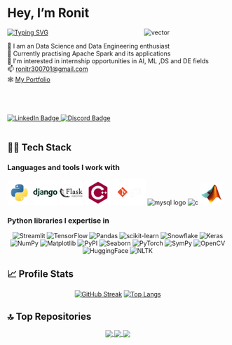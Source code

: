 <h1> Hey, I’m Ronit </h1>

<img src="https://raw.githubusercontent.com/ronitroy30/ronitroy30/main/images/hand-coding-concept-illustration_114360-8113.jpg.avif" width="38%" alt="vector" align="right"> 

[![Typing SVG](https://readme-typing-svg.demolab.com/?lines=Student👨🏻‍🎓;Coder+💻)](https://git.io/typing-svg)
<div align = "left">
  
  👀 I am an Data Science and Data Engineering enthusiast\
  🤖 Currently practising Apache Spark and its applications\
  📖 I'm interested in internship opportunities in AI, ML ,DS and DE fields\
  📫 ronitr300701@gmail.com\
  🕸️ <a href = "https://ronitroy30.github.io/ronitroy30-portfolio.github.io/">My Portfolio</a>

  </div>
<br>
<br>
<br>

<div id="badges" align = "left">

  <a href="https://www.linkedin.com/in/ronit-roy-1602681b2/">
    <img src="https://img.shields.io/badge/LinkedIn-0072b1?style=for-the-badge&logo=linkedin&logoColor=white" alt="LinkedIn Badge"/>
  </a>
  <a href="https://discord.com/channels/@me/maverick00886">
    <img src="https://img.shields.io/badge/Discord-7289DA?style=for-the-badge&logo=Discord&logoColor=white" alt="Discord Badge"/>
  </a>
   <!--- 
  <a href="https://www.hackerrank.com/">
    <img src="https://img.shields.io/badge/HackerRank-Green?style=for-the-badge&logo=hackerrank&logoColor=black" alt="HackerRank Badge"/>
  </a>
  <a href="https://www.codechef.com/users/">
    <img src="https://img.shields.io/badge/Codechef-brown?style=for-the-badge&logo=codechef&logoColor=white" alt="Codechef Badge"/>
  </a>) --->
</div>

<br>

## 👩‍💻 Tech Stack
### Languages and tools I work with
<div>
<img height="55" alt="python" src="https://raw.githubusercontent.com/github/explore/80688e429a7d4ef2fca1e82350fe8e3517d3494d/topics/python/python.png">
<img height="55" alt="django" src="https://raw.githubusercontent.com/github/explore/80688e429a7d4ef2fca1e82350fe8e3517d3494d/topics/django/django.png">
<img height="55" alt="flask" src="https://raw.githubusercontent.com/github/explore/80688e429a7d4ef2fca1e82350fe8e3517d3494d/topics/flask/flask.png">
<img height="55" alt="cpp" src="images/534-5342172_c-language-course-c-logo-removebg-preview (1).png">
<img width="75" alt="git" src="./images/git-removebg-preview.png">
<img height = "45" src="https://cdn.jsdelivr.net/gh/devicons/devicon/icons/mysql/mysql-original.svg" height="30" alt="mysql logo">
<img height="50" alt="c" src="https://fekir.info/img/c-logo.png">
<img height="48" alt="matlab" src="./images/Matlab1-removebg-preview-removebg-preview.png">
</div>

### Python libraries I expertise in
<div align = "center">
  
![Streamlit](https://img.shields.io/badge/Streamlit-royalblue.svg?style=for-the-badge&logo=Streamlit&logoColor=white)
![TensorFlow](https://img.shields.io/badge/TensorFlow-%23FF6F00.svg?style=for-the-badge&logo=TensorFlow&logoColor=white)
![Pandas](https://img.shields.io/badge/pandas-%23150458.svg?style=for-the-badge&logo=pandas&logoColor=white)
![scikit-learn](https://img.shields.io/badge/scikit--learn-%23F7931E.svg?style=for-the-badge&logo=scikit-learn&logoColor=white)
![Snowflake](https://img.shields.io/badge/snowflake-blue.svg?style=for-the-badge&logo=snowflake&logoColor=white)
![Keras](https://img.shields.io/badge/Keras-%23D00000.svg?style=for-the-badge&logo=Keras&logoColor=white)
![NumPy](https://img.shields.io/badge/numpy-%23013243.svg?style=for-the-badge&logo=numpy&logoColor=white)
![Matplotlib](https://img.shields.io/badge/matplotlib-orange.svg?style=for-the-badge&logo=matplotlib&logoColor=white)
![PyPI](https://img.shields.io/badge/PyPI-purple.svg?style=for-the-badge&logo=PyPI&logoColor=white)
![Seaborn](https://img.shields.io/badge/Seaborn-red.svg?style=for-the-badge&logo=Seaborn&logoColor=white)
![PyTorch](https://img.shields.io/badge/PyTorch-darkpink.svg?style=for-the-badge&logo=PyTorch&logoColor=white)
![SymPy](https://img.shields.io/badge/SymPy-teal.svg?style=for-the-badge&logo=Sympy&logoColor=white)
![OpenCV](https://img.shields.io/badge/OpenCV-coral.svg?style=for-the-badge&logo=OpenCV&logoColor=white)
![HuggingFace](https://img.shields.io/badge/HuggingFace-yellow.svg?style=for-the-badge&logo=HuggingFace&logoColor=white)
![NLTK](https://img.shields.io/badge/NLTK-grey.svg?style=for-the-badge&logo=NLTK&logoColor=white)

<!--[![Ronit's GitHub | Dependencies](https://stats.quine.sh/ronitroy30/dependencies?theme=dark)](https://quine.sh?utm_source=widgets&utm_campaign=ronitroy30)-->

</div>


## 📈 Profile Stats
<div align = "center">
  
[![GitHub Streak](http://github-readme-streak-stats.herokuapp.com?user=ronitroy30&theme=transparent&hide_border=true)](https://git.io/streak-stats)           [![Top Langs](https://github-readme-stats.vercel.app/api/top-langs/?username=ronitroy30&layout=compact&theme=transparent&hide_border=true)](https://github.com/ronitroy30/github-readme-stats)


</div>

## 🔝 Top Repositories
<div align = "center">
<a href="https://github.com/ronitroy30/Energy-consumption">
  <img align="center" src="https://github-readme-stats.vercel.app/api/pin/?username=ronitroy30&repo=Energy-consumption&theme=transparent" />
</a>
<a href="https://github.com/ronitroy30/Fandango-Analysis">
  <img align="center" src="https://github-readme-stats.vercel.app/api/pin/?username=ronitroy30&repo=Fandango-Analysis&theme=transparent" />
</a>
<a href="https://github.com/ronitroy30/Inventory-Management-System">
  <img align="center" src="https://github-readme-stats.vercel.app/api/pin/?username=ronitroy30&repo=Inventory-Management-System&theme=transparent" />
</a>
</div>

<!---
ronitroy30/ronitroy30 is a ✨ special ✨ repository because its `README.md` (this file) appears on your GitHub profile.
You can click the Preview link to take a look at your changes.
--->
